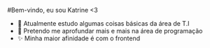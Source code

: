 #Bem-vindo, eu sou Katrine <3

- 🔭 Atualmente estudo algumas coisas básicas da área de T.I
- 🌱 Pretendo me aprofundar mais e mais na área de programação 
- ✨ Minha maior afinidade é com o frontend

